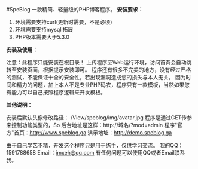 #SpeBlog
一款精简、轻量级的PHP博客程序。
 **安装要求：** 

1. 环境需要支持curl(更新时需要，不是必须)
1. 环境需要支持mysqli拓展
1. PHP版本需要大于5.3.0

 **安装及使用：** 

注意：此程序只能安装在根目录！
上传程序至Web运行环境，访问首页会自动跳转至安装页面，根据提示安装即可。
程序还有很多不完美的地方，没有经过严格的测试，不能保证十全的安全性，若出现漏洞造成您的损失与本人无关。
因为时间和精力的问题，加上本人不是专业PHP码农，程序只有一款模板，当然如果您有能力可以自己按照程序逻辑来开发模板。

 **其他说明：** 

安装后默认头像修改路径：
/View/speblog/img/avatar.jpg
程序是通过GET传参来控制功能类型的，So 后台地址是这样：http://域名/?mod=admin
程序"官方"首页：http://www.speblog.ga
演示地址：http://demo.speblog.ga

由于自己学艺不精，开发这个程序只是用于练手，仅供学习交流。
我的QQ：1591788658
Email：imxeh@qq.com
有任何问题可以使用QQ或者Email联系我。